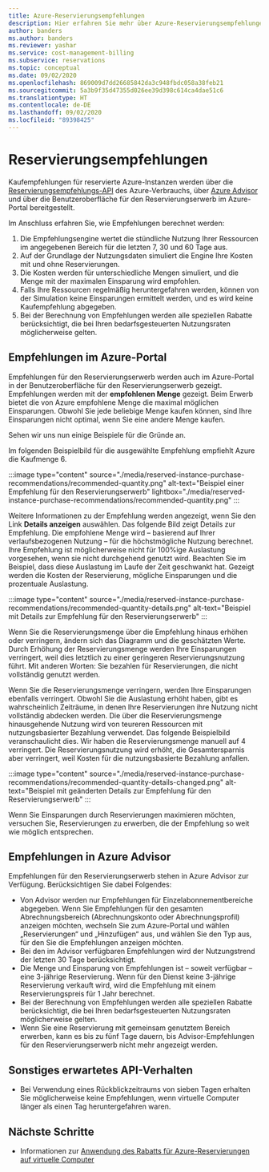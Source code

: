 ```yaml
---
title: Azure-Reservierungsempfehlungen
description: Hier erfahren Sie mehr über Azure-Reservierungsempfehlungen.
author: banders
ms.author: banders
ms.reviewer: yashar
ms.service: cost-management-billing
ms.subservice: reservations
ms.topic: conceptual
ms.date: 09/02/2020
ms.openlocfilehash: 869009d7dd26685842da3c948fbdc058a38feb21
ms.sourcegitcommit: 5a3b9f35d47355d026ee39d398c614ca4dae51c6
ms.translationtype: HT
ms.contentlocale: de-DE
ms.lasthandoff: 09/02/2020
ms.locfileid: "89398425"
---
```

# <a name="reservation-recommendations"></a>Reservierungsempfehlungen

Kaufempfehlungen für reservierte Azure-Instanzen werden über die [Reservierungsempfehlungs-API](/rest/api/consumption/reservationrecommendations) des Azure-Verbrauchs, über [Azure Advisor](../../advisor/advisor-cost-recommendations.md#buy-reserved-virtual-machine-instances-to-save-money-over-pay-as-you-go-costs) und über die Benutzeroberfläche für den Reservierungserwerb im Azure-Portal bereitgestellt.

Im Anschluss erfahren Sie, wie Empfehlungen berechnet werden:

1. Die Empfehlungsengine wertet die stündliche Nutzung Ihrer Ressourcen im angegebenen Bereich für die letzten 7, 30 und 60 Tage aus.
2. Auf der Grundlage der Nutzungsdaten simuliert die Engine Ihre Kosten mit und ohne Reservierungen.
3. Die Kosten werden für unterschiedliche Mengen simuliert, und die Menge mit der maximalen Einsparung wird empfohlen.
4. Falls Ihre Ressourcen regelmäßig heruntergefahren werden, können von der Simulation keine Einsparungen ermittelt werden, und es wird keine Kaufempfehlung abgegeben.
5. Bei der Berechnung von Empfehlungen werden alle speziellen Rabatte berücksichtigt, die bei Ihren bedarfsgesteuerten Nutzungsraten möglicherweise gelten.

## <a name="recommendations-in-the-azure-portal"></a>Empfehlungen im Azure-Portal

Empfehlungen für den Reservierungserwerb werden auch im Azure-Portal in der Benutzeroberfläche für den Reservierungserwerb gezeigt. Empfehlungen werden mit der **empfohlenen Menge** gezeigt. Beim Erwerb bietet die von Azure empfohlene Menge die maximal möglichen Einsparungen. Obwohl Sie jede beliebige Menge kaufen können, sind Ihre Einsparungen nicht optimal, wenn Sie eine andere Menge kaufen.

Sehen wir uns nun einige Beispiele für die Gründe an.

Im folgenden Beispielbild für die ausgewählte Empfehlung empfiehlt Azure die Kaufmenge 6.

:::image type="content" source="./media/reserved-instance-purchase-recommendations/recommended-quantity.png" alt-text="Beispiel einer Empfehlung für den Reservierungserwerb" lightbox="./media/reserved-instance-purchase-recommendations/recommended-quantity.png" :::

Weitere Informationen zu der Empfehlung werden angezeigt, wenn Sie den Link **Details anzeigen** auswählen. Das folgende Bild zeigt Details zur Empfehlung. Die empfohlene Menge wird – basierend auf Ihrer verlaufsbezogenen Nutzung – für die höchstmögliche Nutzung berechnet. Ihre Empfehlung ist möglicherweise nicht für 100%ige Auslastung vorgesehen, wenn sie nicht durchgehend genutzt wird. Beachten Sie im Beispiel, dass diese Auslastung im Laufe der Zeit geschwankt hat. Gezeigt werden die Kosten der Reservierung, mögliche Einsparungen und die prozentuale Auslastung.

:::image type="content" source="./media/reserved-instance-purchase-recommendations/recommended-quantity-details.png" alt-text="Beispiel mit Details zur Empfehlung für den Reservierungserwerb" :::

Wenn Sie die Reservierungsmenge über die Empfehlung hinaus erhöhen oder verringern, ändern sich das Diagramm und die geschätzten Werte. Durch Erhöhung der Reservierungsmenge werden Ihre Einsparungen verringert, weil dies letztlich zu einer geringeren Reservierungsnutzung führt. Mit anderen Worten: Sie bezahlen für Reservierungen, die nicht vollständig genutzt werden.

Wenn Sie die Reservierungsmenge verringern, werden Ihre Einsparungen ebenfalls verringert. Obwohl Sie die Auslastung erhöht haben, gibt es wahrscheinlich Zeiträume, in denen Ihre Reservierungen ihre Nutzung nicht vollständig abdecken werden. Die über die Reservierungsmenge hinausgehende Nutzung wird von teureren Ressourcen mit nutzungsbasierter Bezahlung verwendet. Das folgende Beispielbild veranschaulicht dies. Wir haben die Reservierungsmenge manuell auf 4 verringert. Die Reservierungsnutzung wird erhöht, die Gesamtersparnis aber verringert, weil Kosten für die nutzungsbasierte Bezahlung anfallen.

:::image type="content" source="./media/reserved-instance-purchase-recommendations/recommended-quantity-details-changed.png" alt-text="Beispiel mit geänderten Details zur Empfehlung für den Reservierungserwerb" :::

Wenn Sie Einsparungen durch Reservierungen maximieren möchten, versuchen Sie, Reservierungen zu erwerben, die der Empfehlung so weit wie möglich entsprechen.

## <a name="recommendations-in-azure-advisor"></a>Empfehlungen in Azure Advisor

Empfehlungen für den Reservierungserwerb stehen in Azure Advisor zur Verfügung. Berücksichtigen Sie dabei Folgendes:

- Von Advisor werden nur Empfehlungen für Einzelabonnementbereiche abgegeben. Wenn Sie Empfehlungen für den gesamten Abrechnungsbereich (Abrechnungskonto oder Abrechnungsprofil) anzeigen möchten, wechseln Sie zum Azure-Portal und wählen „Reservierungen“ und „Hinzufügen“ aus, und wählen Sie den Typ aus, für den Sie die Empfehlungen anzeigen möchten.
- Bei den im Advisor verfügbaren Empfehlungen wird der Nutzungstrend der letzten 30 Tage berücksichtigt.
- Die Menge und Einsparung von Empfehlungen ist – soweit verfügbar – eine 3-jährige Reservierung. Wenn für den Dienst keine 3-jährige Reservierung verkauft wird, wird die Empfehlung mit einem Reservierungspreis für 1 Jahr berechnet.
- Bei der Berechnung von Empfehlungen werden alle speziellen Rabatte berücksichtigt, die bei Ihren bedarfsgesteuerten Nutzungsraten möglicherweise gelten.
- Wenn Sie eine Reservierung mit gemeinsam genutztem Bereich erwerben, kann es bis zu fünf Tage dauern, bis Advisor-Empfehlungen für den Reservierungserwerb nicht mehr angezeigt werden.

## <a name="other-expected-api-behavior"></a>Sonstiges erwartetes API-Verhalten

- Bei Verwendung eines Rückblickzeitraums von sieben Tagen erhalten Sie möglicherweise keine Empfehlungen, wenn virtuelle Computer länger als einen Tag heruntergefahren waren.

## <a name="next-steps"></a>Nächste Schritte

- Informationen zur [Anwendung des Rabatts für Azure-Reservierungen auf virtuelle Computer](../manage/understand-vm-reservation-charges.md)
